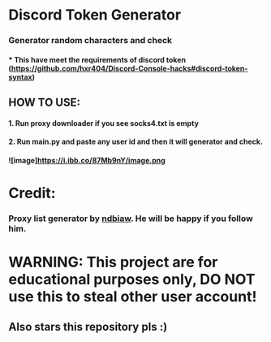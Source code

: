 # Discord Token Generator

### Generator random characters and check
#### * This have meet the requirements of discord token (https://github.com/hxr404/Discord-Console-hacks#discord-token-syntax)

## HOW TO USE:
#### 1. Run proxy downloader if you see socks4.txt is empty
#### 2. Run main.py and paste any user id and then it will generator and check.

#### ![image]https://i.ibb.co/87Mb9nY/image.png

# Credit:
### Proxy list generator by [ndbiaw](https://github.com/ndbiaw). He will be happy if you follow him.

# WARNING: This project are for educational purposes only, DO NOT use this to steal other user account!
## Also stars this repository pls :)
